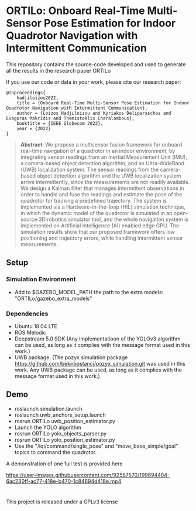 # ORTILo: Onboard Real-Time Multi-Sensor Pose Estimation for Indoor Quadrotor Navigation with Intermittent Communication

This repository contains the source-code developed and used to generate all the results in the research paper ORTILo

If you use our code or data in your work, please cite our research paper:

    @inproceedings{
        hadjiloizou2022,
        title = {Onboard Real-Time Multi-Sensor Pose Estimation for Indoor Quadrotor Navigation with Intermittent Communication},
        author = {Loizos Hadjiloizou and Kyriakos Deliparaschos and Evagoras Makridis and Themistoklis Charalambous},
        booktitle = {IEEE Globecom 2022},
        year = {2022}
    }

> **Abstract**: We propose a multisensor fusion framework for onboard real-time navigation of a quadrotor in an indoor environment, by integrating sensor readings from an Inertial Measurement Unit (IMU), a camera-based object detection algorithm, and an Ultra-WideBand (UWB) localization system. The sensor readings from the camera-based object detection algorithm and the UWB localization system arrive intermittently, since the measurements are not readily available. We design a Kalman filter that manages intermittent observations in order to handle and fuse the readings and estimate the pose of the quadrotor for tracking a predefined trajectory. The system is implemented via a Hardware-in-the-loop (HIL) simulation  technique, in which the dynamic model of the quadrotor is simulated in an open-source 3D robotics simulator tool, and the whole navigation system is implemented on Artificial Intelligence (AI) enabled edge GPU. The simulation results show that our proposed framework offers low positioning and trajectory errors, while handling intermittent sensor measurements.


## Setup

### Simulation Environment

* Add to $GAZEBO_MODEL_PATH the path to the extra models: "ORTILo/gazebo_extra_models"

### Dependencies


* Ubuntu 18.04 LTE
* ROS Melodic
* Deepstream 5.0 SDK (Any implementatioon of the YOLOv3 algorithm can be used, as long as it complies with the message format used in this work.)
* UWB package. (The pozyx simulation package https://github.com/bekirbostanci/pozyx_simulation.git was used in this work. Any UWB package can be used, as long as it complies with the message format used in this work.)


## Demo

* roslaunch simulation.launch
* roslaunch uwb_anchors_setup.launch 
* rosrun ORTILo uwb_position_estimator.py
* Launch the YOLO algorithm
* rosrun ORTILo yolo_objects_parser.py
* rosrun ORTILo yolo_position_estimator.py
* Use the "/lqi/command/single_pose" and "move_base_simple/goal" topics to command the quadrotor.

A demonstration of one full test is provided here

https://user-images.githubusercontent.com/92587570/199694484-6ac230ff-ac77-418e-b470-1c84694d418e.mp4


#

This project is released under a GPLv3 license
